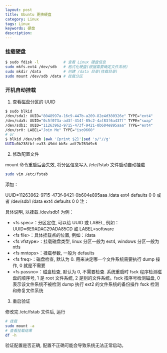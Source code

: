 ```yaml
---
layout: post
title: Ubuntu 更换硬盘
category: Linux
tags: Linux
keywords: 硬盘
description:
---
```


### 挂载硬盘

```bash
$ sudo fdisk -l           # 查看 Linux 硬盘信息
sudo mkfs.ext4 /dev/sdb   # 格式化硬盘(根据需要确定文件系统)
sudo mkdir /data          # 创建 /data 目录(挂载目录)
sudo mount /dev/sdb /data # 挂载分区
```

### 开机自动挂载

1. 查看磁盘分区的 UUID

```bash
$ sudo blkid
/dev/sda1: UUID="8048997a-16c9-447b-a209-82e4d380326e" TYPE="ext4"
/dev/sda5: UUID="0c5f073a-ad3f-414f-85c2-4af83f6a437f" TYPE="swap"
/dev/sdb1: UUID="11263962-9715-473f-9421-0b604e895aaa" TYPE="ext4"
/dev/sr0: LABEL="Join Me" TYPE="iso9660"
# or
$ blkid /dev/sdb |awk '{print $2}'|sed 's/"//g'
UUID=0b238fbf-ea33-49dd-bb5c-adf7b763d9c6
```

2. 修改配置文件

mount 命令重启后会失效, 将分区信息写入 /etc/fstab 文件启动自动挂载

```bash
sudo vim /etc/fstab
```

添加：

UUID=11263962-9715-473f-9421-0b604e895aaa /data ext4 defaults 0 0
或者
/dev/sdb1     /data      ext4      defaults      0      0
注：<fs spec> <fs file> <fs vfstype> <fs mntops> <fs freq> <fs passno>

具体说明, 以挂载 /dev/sdb1 为例：

- \<fs spec\>：分区定位, 可以给 UUID 或 LABEL, 例如：UUID=6E9ADAC29ADA85CD 或 LABEL=software
- \<fs file\>：具体挂载点的位置, 例如：/data
- \<fs vfstype\>：挂载磁盘类型, linux 分区一般为 ext4, windows 分区一般为 ntfs
- \<fs mntops\>：挂载参数, 一般为 defaults
- \<fs freq\>：磁盘检查, 默认为 0. 用来决定哪一个文件系统需要执行 dump 操作, 0 就是不需要
- \<fs passno\>：磁盘检查, 默认为 0, 不需要检查. 系统重启时 fsck 程序检测磁盘的顺序号, 1 是 root 文件系统, 2 是别的文件系统。fsck 按序号检测磁盘, 0 表示该文件系统不被检测 dump 执行 ext2 的文件系统的备份操作 fsck 检测和修复文件系统

3. 重启验证

修改完 /etc/fstab 文件后, 运行

```bash
# 挂载
sudo mount -a
# 查看挂载结果
df -h
```

验证配置是否正确, 配置不正确可能会导致系统无法正常启动。